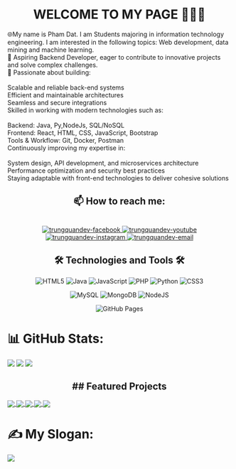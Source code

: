 <h1 align="center">WELCOME TO MY PAGE 👋👋👋</h1>
🌐My name is Pham Dat. I am Students majoring in information technology engineering. I am interested in the following topics: Web development, data mining and machine learning.<br>🎯 Aspiring Backend Developer, eager to contribute to innovative projects and solve complex challenges.<br>🚀 Passionate about building:<br><br>Scalable and reliable back-end systems<br>Efficient and maintainable architectures<br>Seamless and secure integrations<br>Skilled in working with modern technologies such as:<br><br>Backend: Java, Py,NodeJs, SQL/NoSQL <br>Frontend: React, HTML, CSS, JavaScript, Bootstrap<br>Tools & Workflow: Git, Docker, Postman <br>Continuously improving my expertise in:<br><br>System design, API development, and microservices architecture<br>Performance optimization and security best practices<br>Staying adaptable with front-end technologies to deliver cohesive solutions<br>
<h2 align="center">📫 How to reach me:</h2>
<br>
<!-- https://icons8.com -->
<div align="center">
 
  <a href="https://www.facebook.com/pham.at.565288/" target="blank">
    <img src="https://img.icons8.com/bubbles/100/000000/facebook-new.png" alt="trungquandev-facebook" />
  </a>
  <a href="#" target="blank">
    <img src="https://img.icons8.com/bubbles/100/000000/youtube-squared.png" alt="trungquandev-youtube" />
  </a>
  <a href="https://www.instagram.com/phdatt" target="blank">
    <img src="https://img.icons8.com/bubbles/100/000000/instagram.png" alt="trungquandev-instagram" />
  </a>
  <a href="datpham472004@gmail.com" target="top">
    <img src="https://img.icons8.com/bubbles/100/000000/apple-mail.png" alt="trungquandev-email" />
  </a>
</div>
<h2 align="center">🛠 Technologies and Tools 🛠</h2>
<div align="center">
 <img src="https://img.shields.io/badge/html5-%23E34F26.svg?style=for-the-badge&logo=html5&logoColor=white" alt="HTML5">
  <img src="https://img.shields.io/badge/java-%23ED8B00.svg?style=for-the-badge&logo=openjdk&logoColor=white" alt="Java">
  <img src="https://img.shields.io/badge/javascript-%23323330.svg?style=for-the-badge&logo=javascript&logoColor=%23F7DF1E" alt="JavaScript">
  <img src="https://img.shields.io/badge/php-%23777BB4.svg?style=for-the-badge&logo=php&logoColor=white" alt="PHP">
  <img src="https://img.shields.io/badge/python-3670A0?style=for-the-badge&logo=python&logoColor=ffdd54" alt="Python">
  <img src="https://img.shields.io/badge/css3-%231572B6.svg?style=for-the-badge&logo=css3&logoColor=white" alt="CSS3">
  
  ![MySQL](https://img.shields.io/badge/mysql-4479A1.svg?style=for-the-badge&logo=mysql&logoColor=white)
  ![MongoDB](https://img.shields.io/badge/MongoDB-%234ea94b.svg?style=for-the-badge&logo=mongodb&logoColor=white)
  ![NodeJS](https://img.shields.io/badge/node.js-6DA55F?style=for-the-badge&logo=node.js&logoColor=white)


  
  ![GitHub Pages](https://img.shields.io/badge/github%20pages-121013?style=for-the-badge&logo=github&logoColor=white)
</div>

# 📊 GitHub Stats:
![](https://github-readme-stats.vercel.app/api?username=baorphucs&theme=calm_pink&hide_border=false&include_all_commits=false&count_private=false)
![](https://github-readme-streak-stats.herokuapp.com/?user=baorphucs&theme=calm_pink&hide_border=false)
![](https://github-readme-stats.vercel.app/api/top-langs/?username=baorphucs&theme=calm_pink&hide_border=false&include_all_commits=false&count_private=false&layout=compact)

<h2 align="center">## Featured Projects</h2>

<a href="https://github.com/baorphucs/Phone-sales-website">
  <img align="center" src="https://github-readme-stats.vercel.app/api/pin/?username=baorphucs&repo=Phone-sales-website&theme=radical" />
</a>

<a href="https://github.com/baorphucs/WebFilm_ReactJS_NodeJS">
   <img align="center" src="https://github-readme-stats.vercel.app/api/pin/?username=baorphucs&repo=WebFilm_ReactJS_NodeJS&theme=merko" />
</a>

<a href="https://github.com/baorphucs/TimHieu-va-hoc-hoi-LichSuVietNam">
   <img align="center" src="https://github-readme-stats.vercel.app/api/pin/?username=baorphucs&repo=TimHieu-va-hoc-hoi-LichSuVietNam&theme=tokyonight" />
</a>

<a href="https://github.com/baorphucs/PERSONAL-PORTFOLIO-WEBSITE">
   <img align="center" src="https://github-readme-stats.vercel.app/api/pin/?username=baorphucs&repo=PERSONAL-PORTFOLIO-WEBSITE&theme=gruvbox" />
</a>

<a href="https://github.com/baorphucs/Machine-Learning-Data-Sale">
   <img align="center" src="https://github-readme-stats.vercel.app/api/pin/?username=baorphucs&repo=Machine-Learning-Data-Sale&theme=cobalt" />
</a>




# ✍️ My Slogan:
![](https://quotes-github-readme.vercel.app/api?type=horizontal&theme=tokyonight)




